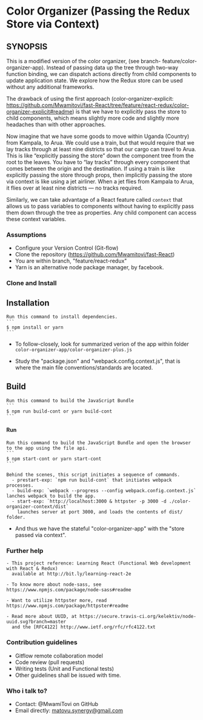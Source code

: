 Color Organizer (Passing the Redux Store via Context)
=====================================================

## SYNOPSIS

This is a modified version of the color organizer,
(see branch- feature/color-organizer-app). 
Instead of passing data up the tree through two-way function binding,
we can dispatch actions directly from child components to update application state.
We explore how the Redux store can be used without any additional frameworks.

The drawback of using the first approach (color-organizer-explicit: https://github.com/Mwamitovi/fast-React/tree/feature/react-redux/color-organizer-explicit#readme)
is that we have to explicitly pass the store to child components,
which means slightly more code and slightly more headaches than with other approaches.

Now imagine that we have some goods to move within Uganda (Country) from Kampala, to Arua.
We could use a train, but that would require that we lay tracks through at least nine districts so that our cargo can travel to Arua. This is like “explicitly passing the store” down the component tree from 
the root to the leaves. You have to “lay tracks” through every component that 
comes between the origin and the destination.
If using a train is like explicitly passing the store through props, 
then implicitly passing the store via context is like using a jet airliner. 
When a jet flies from Kampala to Arua, it flies over at least nine districts — no tracks required.

Similarly, we can take advantage of a React feature called ``context`` that allows us to pass 
variables to components without having to explicitly pass them down through the tree as properties. 
Any child component can access these context variables.


### Assumptions
   - Configure your Version Control (Git-flow)
   - Clone the repository (https://github.com/Mwamitovi/fast-React)
   - You are within branch, "feature/react-redux"
   - Yarn is an alternative node package manager, by facebook.


### Clone and Install

## Installation
    Run this command to install dependencies.
    ```
    $ npm install or yarn
    ```

   - To follow-closely, look for summarized verion of the app within
     folder `color-organizer-app/color-organizer-plus.js`

   - Study the "package.json" and "webpack.config.context.js", 
     that is where the main file conventions/standards are located.

## Build
    Run this command to build the JavaScript Bundle
    ```
    $ npm run build-cont or yarn build-cont
    ```

#### Run
    Run this command to build the JavaScript Bundle and open the browser to the app using the file api.
    ```
    $ npm start-cont or yarn start-cont
    ```

    Behind the scenes, this script initiates a sequence of commands.
      - prestart-exp: `npm run build-cont` that initiates webpack processes.
      - build-exp: `webpack --progress --config webpack.config.context.js` lanches webpack to build the app.
      - start-exp: `http://localhost:3000 & httpster -p 3000 -d ./color-organizer-context/dist` 
        launches server at port 3000, and loads the contents of dist/ folder.

   - And thus we have the stateful "color-organizer-app" with the "store passed via context".


### Further help

    - This project reference: Learning React (Functional Web development with React & Redux)
      available at http://bit.ly/learning-react-2e

    - To know more about node-sass, see https://www.npmjs.com/package/node-sass#readme

    - Want to utilize httpster more, read https://www.npmjs.com/package/httpster#readme

    - Read more about UUID, at https://secure.travis-ci.org/kelektiv/node-uuid.svg?branch=master
      and the [RFC4122] http://www.ietf.org/rfc/rfc4122.txt


### Contribution guidelines
   - Gitflow remote collaboration model
   - Code review (pull requests)
   - Writing tests (Unit and Functional tests)
   - Other guidelines shall be issued with time.

### Who i talk to?
   - Contact: @MwamiTovi on GitHub
   - Email directly: matovu.synergy@gmail.com
